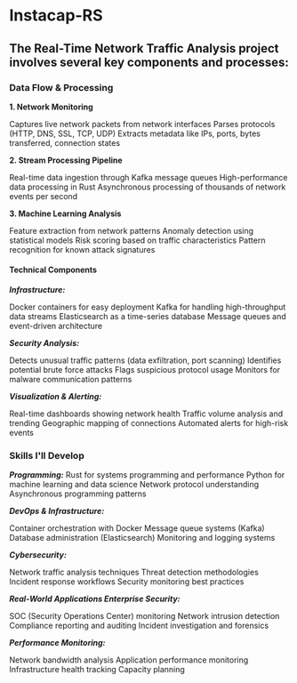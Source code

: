 # **Instacap-RS**
## The Real-Time Network Traffic Analysis project involves several key components and processes:
### Data Flow & Processing
**1. Network Monitoring**

Captures live network packets from network interfaces
Parses protocols (HTTP, DNS, SSL, TCP, UDP)
Extracts metadata like IPs, ports, bytes transferred, connection states

**2. Stream Processing Pipeline**

Real-time data ingestion through Kafka message queues
High-performance data processing in Rust
Asynchronous processing of thousands of network events per second

**3. Machine Learning Analysis**

Feature extraction from network patterns
Anomaly detection using statistical models
Risk scoring based on traffic characteristics
Pattern recognition for known attack signatures

#### Technical Components
**_Infrastructure:_**

Docker containers for easy deployment
Kafka for handling high-throughput data streams
Elasticsearch as a time-series database
Message queues and event-driven architecture

**_Security Analysis:_**

Detects unusual traffic patterns (data exfiltration, port scanning)
Identifies potential brute force attacks
Flags suspicious protocol usage
Monitors for malware communication patterns

**_Visualization & Alerting:_**

Real-time dashboards showing network health
Traffic volume analysis and trending
Geographic mapping of connections
Automated alerts for high-risk events

### Skills I'll Develop
**_Programming:_**
Rust for systems programming and performance
Python for machine learning and data science
Network protocol understanding
Asynchronous programming patterns

**_DevOps & Infrastructure:_**

Container orchestration with Docker
Message queue systems (Kafka)
Database administration (Elasticsearch)
Monitoring and logging systems

**_Cybersecurity:_**

Network traffic analysis techniques
Threat detection methodologies
Incident response workflows
Security monitoring best practices

**_Real-World Applications Enterprise Security:_**

SOC (Security Operations Center) monitoring
Network intrusion detection
Compliance reporting and auditing
Incident investigation and forensics

**_Performance Monitoring:_**

Network bandwidth analysis
Application performance monitoring
Infrastructure health tracking
Capacity planning